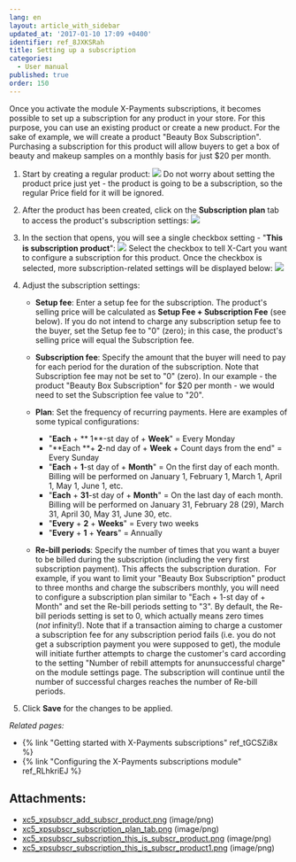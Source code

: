 ```yaml
---
lang: en
layout: article_with_sidebar
updated_at: '2017-01-10 17:09 +0400'
identifier: ref_8JXKSRah
title: Setting up a subscription
categories:
  - User manual
published: true
order: 150
---
```



Once you activate the module X-Payments subscriptions, it becomes possible to set up a subscription for any product in your store. For this purpose, you can use an existing product or create a new product. For the sake of example, we will create a product "Beauty Box Subscription". Purchasing a subscription for this product will allow buyers to get a box of beauty and makeup samples on a monthly basis for just $20 per month. 

1.  Start by creating a regular product:
    ![]({{site.baseurl}}/attachments/9666622/9633865.png)
    Do not worry about setting the product price just yet - the product is going to be a subscription, so the regular Price field for it will be ignored.

2.  After the product has been created, click on the **Subscription plan** tab to access the product's subscription settings:
    ![]({{site.baseurl}}/attachments/9666622/9633870.png)
3.  In the section that opens, you will see a single checkbox setting - "**This is subscription product**":
    ![]({{site.baseurl}}/attachments/9666622/9633871.png)
    Select the checkbox to tell X-Cart you want to configure a subscription for this product. Once the checkbox is selected, more subscription-related settings will be displayed below:
    ![]({{site.baseurl}}/attachments/9666622/9633872.png)

4.  Adjust the subscription settings:
    *   **Setup fee**: Enter a setup fee for the subscription. The product's selling price will be calculated as **Setup Fee + Subscription Fee** (see below). If you do not intend to charge any subscription setup fee to the buyer, set the Setup fee to "0" (zero); in this case, the product's selling price will equal the Subscription fee.

    *   **Subscription fee**: Specify the amount that the buyer will need to pay for each period for the duration of the subscription. Note that Subscription fee may not be set to "0" (zero). In our example - the product "Beauty Box Subscription" for $20 per month - we would need to set the Subscription fee value to "20". 
    *   **Plan**: Set the frequency of recurring payments. Here are examples of some typical configurations:
        *   "**Each** + ** 1**-st day of + **Week**" = Every Monday
        *   "**Each **+ **2**-nd day of + **Week** + Count days from the end" = Every Sunday
        *   "**Each** + **1**-st day of + **Month**" = On the first day of each month. Billing will be performed on January 1, February 1, March 1, April 1, May 1, June 1, etc.
        *   "**Each** + **31**-st day of + **Month**" = On the last day of each month. Billing will be performed on January 31, February 28 (29), March 31, April 30, May 31, June 30, etc.
        *   "**Every** + **2** + **Weeks**" = Every two weeks
        *   "**Every** + **1** + **Years**" = Annually
    *   **Re-bill periods**: Specify the number of times that you want a buyer to be billed during the subscription (including the very first subscription payment). This affects the subscription duration.  For example, if you want to limit your "Beauty Box Subscription" product to three months and charge the subscribers monthly, you will need to configure a subscription plan similar to "Each + 1-st day of + Month" and set the Re-bill periods setting to "3". By default, the Re-bill periods setting is set to 0, which actually means zero times (_not_ infinity!).
        Note that if a transaction aiming to charge a customer a subscription fee for any subscription period fails (i.e. you do not get a subscription payment you were supposed to get), the module will initiate further attempts to charge the customer's card according to the setting "Number of rebill attempts for anunsuccessful charge" on the module settings page. The subscription will continue until the number of successful charges reaches the number of Re-bill periods.
5.  Click **Save** for the changes to be applied.

_Related pages:_

*   {% link "Getting started with X-Payments subscriptions" ref_tGCSZi8x %}
*   {% link "Configuring the X-Payments subscriptions module" ref_RLhkriEJ %}

## Attachments:

* [xc5_xpsubscr_add_subscr_product.png]({{site.baseurl}}/attachments/9666622/9633865.png) (image/png)
* [xc5_xpsubscr_subscription_plan_tab.png]({{site.baseurl}}/attachments/9666622/9633870.png) (image/png)
* [xc5_xpsubscr_subscription_this_is_subscr_product.png]({{site.baseurl}}/attachments/9666622/9633871.png) (image/png)
* [xc5_xpsubscr_subscription_this_is_subscr_product1.png]({{site.baseurl}}/attachments/9666622/9633872.png) (image/png)
